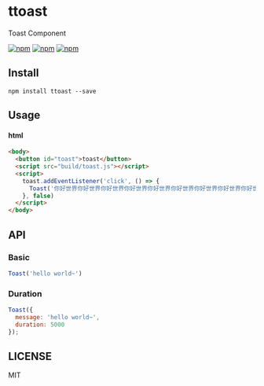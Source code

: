 # ttoast

Toast Component 

[![npm](https://img.shields.io/npm/v/ttoast.svg?style=flat-square)](https://www.npmjs.com/package/ttoast)
[![npm](https://img.shields.io/npm/l/ttoast.svg?style=flat-square)](https://www.npmjs.com/package/ttoast)
[![npm](https://img.shields.io/npm/dt/ttoast.svg?style=flat-square)](https://www.npmjs.com/package/ttoast)


## Install
```
npm install ttoast --save
```

## Usage
#### html
```html
<body>
  <button id="toast">toast</button>
  <script src="build/toast.js"></script>
  <script>
    toast.addEventListener('click', () => {
      Toast('你好世界你好世界你好世界你好世界你好世界你好世界你好世界你好世界你好世界')
    }, false)
  </script>
</body>
```


## API
### Basic
```javascript
Toast('hello world~')
```

### Duration
```javascript
Toast({
  message: 'hello world~',
  duration: 5000
});
```

## LICENSE
MIT